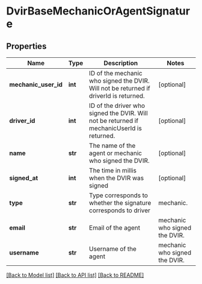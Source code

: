 # DvirBaseMechanicOrAgentSignature

## Properties
Name | Type | Description | Notes
------------ | ------------- | ------------- | -------------
**mechanic_user_id** | **int** | ID of the mechanic who signed the DVIR. Will not be returned if driverId is returned. | [optional] 
**driver_id** | **int** | ID of the driver who signed the DVIR. Will not be returned if mechanicUserId is returned. | [optional] 
**name** | **str** | The name of the agent or mechanic who signed the DVIR. | [optional] 
**signed_at** | **int** | The time in millis when the DVIR was signed | [optional] 
**type** | **str** | Type corresponds to whether the signature corresponds to driver|mechanic. | [optional] 
**email** | **str** | Email of the  agent|mechanic who signed the DVIR. | [optional] 
**username** | **str** | Username of the  agent|mechanic who signed the DVIR. | [optional] 

[[Back to Model list]](../README.md#documentation-for-models) [[Back to API list]](../README.md#documentation-for-api-endpoints) [[Back to README]](../README.md)


